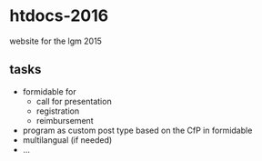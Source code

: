 # htdocs-2016

website for the lgm 2015

## tasks

- formidable for
  - call for presentation
  - registration
  - reimbursement
- program as custom post type based on the CfP in formidable
- multilangual (if needed)
- ...
